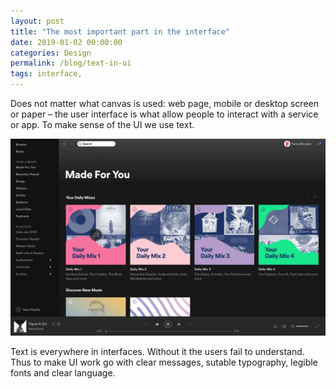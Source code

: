 ```yaml
---
layout: post
title: "The most important part in the interface"
date: 2019-01-02 00:00:00
categories: Design
permalink: /blog/text-in-ui
tags: interface,
---
```


Does not matter what canvas is used: web page, mobile or desktop screen or paper – the user interface is what allow people to interact with a service or app. To make sense of the UI we use text.

<span class="p1000">![map](/blog_img/advices/ui-text.gif)</span>

Text is everywhere in interfaces. Without it the users fail to understand. Thus to make UI work go with clear messages, sutable typography, legible fonts and clear language.